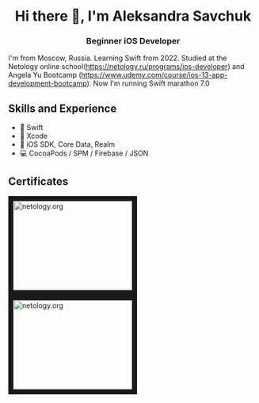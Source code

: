 <h1 align="center">Hi there 👋, I'm Aleksandra Savchuk</h1>
<h3 align="center">Beginner iOS Developer</h3>

I'm from Moscow, Russia. Learning Swift from 2022. Studied at the Netology online school(https://netology.ru/programs/ios-developer) and Angela Yu Bootcamp (https://www.udemy.com/course/ios-13-app-development-bootcamp). Now I'm running Swift marathon 7.0

## Skills and Experience
* 🦜 Swift
* 🔨 Xcode
* 📱 iOS SDK, Core Data, Realm
* 💻 CocoaPods / SPM / Firebase / JSON

## Certificates
<a href="https://github.com/Loveink/iAmAleksa/blob/main/диплом%20нетология.pdf" target="_blanck"><img src="https://github.com/Loveink/iAmAleksa/blob/main/нетология.png" alt="netology.org" width = "240" height="180" border="10" /></a>
<a href="https://github.com/Loveink/iAmAleksa/blob/main/Certificate%20SM%207.0%20Participant%20TOP-5%2002.pdf" target="_blanck"><img src="https://github.com/Loveink/iAmAleksa/blob/main/Certificate%20SM%207.0%20Participant%20TOP-5%2002.pdf" alt="netology.org" width = "240" height="180" border="10" /></a>
